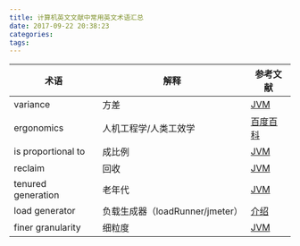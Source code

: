 ```yaml
---
title: 计算机英文文献中常用英文术语汇总
date: 2017-09-22 20:38:23
categories:
tags:
---
```


|术语|解释|参考文献|
|-----|-----|-----|
| variance|方差|[JVM](http://docs.oracle.com/javase/8/docs/technotes/guides/vm/gctuning/ergonomics.html)|
| ergonomics|人机工程学/人类工效学|[百度百科](https://baike.baidu.com/item/人机工程/5196404?fr=aladdin)|
|is proportional to | 成比例| [JVM](http://docs.oracle.com/javase/8/docs/technotes/guides/vm/gctuning/generations.html) |
| reclaim| 回收|  [JVM](http://docs.oracle.com/javase/8/docs/technotes/guides/vm/gctuning/generations.html) |
|tenured generation| 老年代 |[JVM](http://docs.oracle.com/javase/8/docs/technotes/guides/vm/gctuning/generations.html)|
|load generator|负载生成器（loadRunner/jmeter）|[介绍](http://blog.csdn.net/lpl22575665/article/details/49945203)|
|finer granularity|细粒度|[JVM](http://docs.oracle.com/javase/8/docs/technotes/guides/vm/gctuning/generations.html)|


